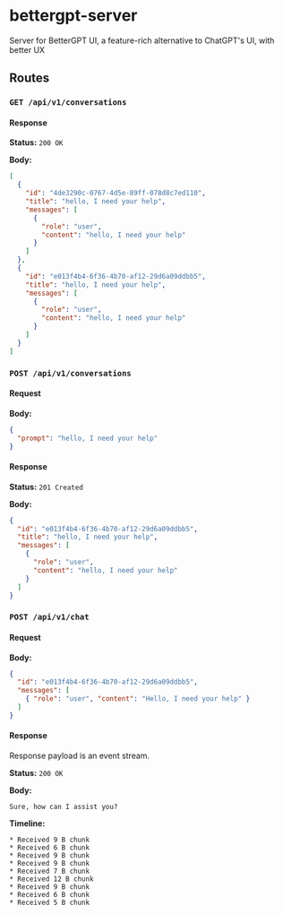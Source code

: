 # bettergpt-server
Server for BetterGPT UI, a feature-rich alternative to ChatGPT's UI, with better UX

## Routes

### `GET /api/v1/conversations`

#### Response

**Status:** `200 OK`

**Body:**
```json
[
  {
    "id": "4de3290c-0767-4d5e-89ff-078d8c7ed110",
    "title": "hello, I need your help",
    "messages": [
      {
        "role": "user",
        "content": "hello, I need your help"
      }
    ]
  },
  {
    "id": "e013f4b4-6f36-4b70-af12-29d6a09ddbb5",
    "title": "hello, I need your help",
    "messages": [
      {
        "role": "user",
        "content": "hello, I need your help"
      }
    ]
  }
]
```

### `POST /api/v1/conversations`

#### Request

**Body:**
```json
{
  "prompt": "hello, I need your help"
}
```

#### Response

**Status:** `201 Created`

**Body:**
```json
{
  "id": "e013f4b4-6f36-4b70-af12-29d6a09ddbb5",
  "title": "hello, I need your help",
  "messages": [
    {
      "role": "user",
      "content": "hello, I need your help"
    }
  ]
}
```


### `POST /api/v1/chat`

#### Request

**Body:**
```json
{
  "id": "e013f4b4-6f36-4b70-af12-29d6a09ddbb5",
  "messages": [
    { "role": "user", "content": "Hello, I need your help" }
  ]
}
```

#### Response

Response payload is an event stream.

**Status:** `200 OK`

**Body:**
```
Sure, how can I assist you?
```

**Timeline:**
```
* Received 9 B chunk
* Received 6 B chunk
* Received 9 B chunk
* Received 9 B chunk
* Received 7 B chunk
* Received 12 B chunk
* Received 9 B chunk
* Received 6 B chunk
* Received 5 B chunk
```